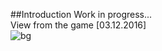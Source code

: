 ##Introduction
Work in progress... </br>
View from the game [03.12.2016] <br/>
![bg](https://cloud.githubusercontent.com/assets/19840443/20861927/8734a168-b99d-11e6-9392-8f525586e81a.png)
